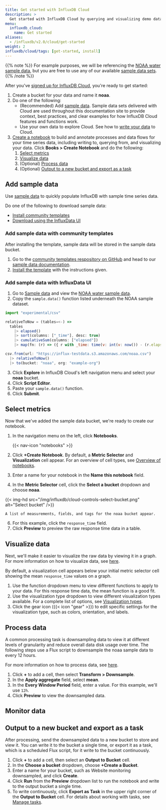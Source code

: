 ```yaml
---
title: Get started with InfluxDB Cloud
description: >
  Get started with InfluxDB Cloud by querying and visualizing demo data in InfluxDB Notebooks.
menu:
  influxdb_cloud:
    name: Get started
aliases:
  - /influxdb/v2.0/cloud/get-started
weight: 2
influxdb/cloud/tags: [get-started, install]
---
```


{{% note %}}
For example purposes, we will be referencing the [NOAA water sample data](/influxdb/v2.0/reference/sample-data/#noaa-water-sample-data), but you are free to use any of our available [sample data sets](/influxdb/cloud/reference/sample-data/#sample-datasets).
{{% /note %}}

After you've [signed up for InfluxDB Cloud](/influxdb/cloud/sign-up/), you're ready to get started:
1. Create a bucket for your data and name it **noaa**. 
2. Do one of the following:
   - (Recommended) Add [sample data](#add-sample-data). Sample data sets delivered with Cloud are used throughout this documentation site to provide context, best practices, and clear examples for how InfluxDB Cloud features and functions work.
   - Use your own data to explore Cloud. See how to [write your data](/influxdb/cloud/write-data/) to Cloud.
3.  [Create a notebook](/influxdb/cloud/notebooks/create-notebook/) to build and annotate processes and data flows for your time series data, including writing to, querying from, and visualizing your data.
   Click **Books > Create Notebook** and do the following: 
     1. [Select metrics](#select-metrics)
     2. [Visualize data](#visualize-data)
     3. (Optional) [Process data](#process-data)
     4. (Optional) [Output to a new bucket and export as a task](#output-to-a-new-bucket-and-export-as-a-task)

## Add sample data

Use [sample data](/influxdb/cloud/reference/sample-data/) to quickly populate InfluxDB with sample time series data. 

Do one of the following to download sample data: 
   - [Install community templates](#add-sample-data-with-community-templates) 
   - [Download using the InfluxData UI](#add-sample-data-with-influxdata-ui)

### Add sample data with community templates 

After installing the template, sample data will be stored in the sample data bucket. 

1. Go to the [community templates respository on GitHub](https://github.com/influxdata/community-templates) and head to our [sample data documentation](/influxdata/community-templates/tree/master/sample-data). 
2. [Install the template](https://github.com/influxdata/community-templates/tree/master/sample-data#quick-install) with the instructions given. 

### Add sample data with InfluxData UI 
   
1. Go to [Sample data](/influxdb/v2.0/reference/sample-data/) and view the [NOAA water sample data](/influxdb/v2.0/reference/sample-data/#noaa-water-sample-data). 
2. Copy the `sample.data()` function listed underneath the NOAA sample dataset. 
```js
import "experimental/csv"

relativeToNow = (tables=<-) =>
  tables
    |> elapsed()
    |> sort(columns: ["_time"], desc: true)
    |> cumulativeSum(columns: ["elapsed"])
    |> map(fn: (r) => ({ r with _time: time(v: int(v: now()) - (r.elapsed * 1000000000))}))

csv.from(url: "https://influx-testdata.s3.amazonaws.com/noaa.csv")
  |> relativeToNow()
  |> to(bucket: "noaa", org: "example-org")
```
3. Click **Explore** in InfluxDB Cloud's left navigation menu and select your **noaa** bucket. 
4. Click **Script Editor**. 
5. Paste your `sample.data()` function. 
6. Click **Submit**. 

## Select metrics

Now that we've added the sample data bucket, we're ready to create our notebook.

1. In the navigation menu on the left, click **Notebooks**.

    {{< nav-icon "notebooks" >}}
2. Click **+Create Notebook**. By default, a **Metric Selector** and **Visualization** cell appear. For an overview of cell types, see [Overview of notebooks](/influxdb/cloud/notebooks/overview/#notebook-cell-types). 
3. Enter a name for your notebook in the **Name this notebook** field. 
5. In the **Metric Selector** cell, click the **Select a bucket** dropdown and choose **noaa**.

{{< img-hd src="/img/influxdb/cloud-controls-select-bucket.png" alt="Select bucket" />}}

    A list of measurements, fields, and tags for the noaa bucket appear.

6. For this example, click the `response_time` field.
7. Click **Preview** to preview the raw response time data in a table.

## Visualize data

Next, we'll make it easier to visualize the raw data by viewing it in a graph. For more information on how to visualize data, see [here](/influxdb/cloud/visualize-data/).

By default, a visualization cell appears below your initial metric selector cell showing the mean `response_time` values on a graph. 

1. Use the function dropdown menu to view different functions to apply to your data. For this response time data, the mean function is a good fit.
2. Use the visualization type dropdown to view different visualization types available.
For a complete list of options, see [Visualization types](/influxdb/cloud/visualize-data/visualization-types/).
3. Click the gear icon ({{< icon "gear" >}}) to edit specific settings for the visualization type, such as colors, orientation, and labels.

## Process data

A common processing task is downsampling data to view it at different levels of granularity and reduce overall data disk usage over time. The following steps use a Flux script to downsample the noaa sample data to every 12 hours.

For more information on how to process data, see [here](/influxdb/cloud/process-data/).

1. Click **+** to add a cell, then select **Transform > Downsample**.
2. In the **Apply aggregate** field, select **mean**.
3. In the **Every Window Period** field, enter a value. For this example, we'll use `12h`.
4. Click **Preview** to view the downsampled data.

## Monitor data 

## Output to a new bucket and export as a task

After processing, send the downsampled data to a new bucket to store and view it. You can write it to the bucket a single time, or export it as a task, which is a scheduled Flux script, for it write to the bucket continuously.

1. Click **+** to add a cell, then select an **Output to Bucket** cell.
2. In the **Choose a bucket** dropdown, choose **+Create a Bucket**.
3. Enter a name for your bucket, such as Website monitoring downsampled, and click **Create**.
4. Click **Run** from the **Preview** dropdown list to run the notebook and write to the output bucket a single time.
5. To write continuously, click **Export as Task** in the upper right corner of the **Output to Bucket** cell. For details about working with tasks, see [Manage tasks](/influxdb/cloud/process-data/manage-tasks/).

